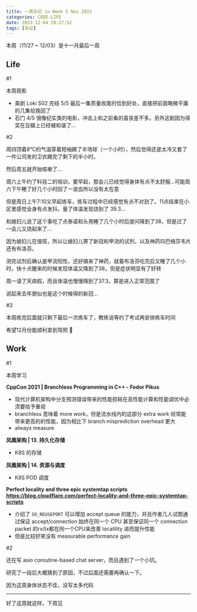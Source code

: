 ```yaml
---
title: 一周杂记 in Week 5 Nov 2023
categories: CODE-LIFE
date: 2023-12-04 20:27:52
tags: [杂记]
---
```

本周（11/27 ~ 12/03）是十一月最后一周

## Life

\#1

本周观影

- 美剧 Loki S02 完结 5/5 最后一集质量收尾的恰到好处，直接把前面略微平庸的几集给挽回了
- 石门 4/5 很像纪实类的电影，冲击上和之前看的喜丧差不多。另外这剧因为得奖在豆瓣上已经被和谐了...

\#2

周四顶着8℃的气温穿着短袖踢了半场球（一个小时），然后觉得还是太冷又套了一件公司发的卫衣踢完了剩下的半小时。

然后周五就开始咳嗽了...

周六上午约了科目二的培训，要早起，那会儿已经觉得身体有点不太舒服...可能周六下午睡了好几个小时回了一波血所以没有太在意

但是周日上午7:10又早起练车，练车过程中已经感觉有点不对劲了。11点结束在小区里感觉全身有点发抖，量了体温发现烧到了 39.3...

和媳妇儿说了这个事吃了点泰诺和头孢睡了几个小时后提问降到了38，但是过了一会儿又烧起来了...

因为媳妇儿在值班，所以让媳妇儿寄了新冠和甲流的试剂，以及神药玛巴络莎韦片还有布洛芬。

测完试剂后确认是甲流阳性，还好搞来了神药，就着布洛芬吃完后又睡了几个小时。快十点醒来的时候发现体温又降到了38，但是症状明显有了好转

周一请了天病假，而且体温也慢慢降到了37.3，算是进入正常范围了

说起来去年貌似也是这个时候得的新冠...

\#3

本周练完后面就只剩下最后一次练车了，教练说等约了考试再安排练车时间

希望12月份能顺利拿到驾照 🙊

## Work

\#1

本周学习

**CppCon 2021 | Branchless Programming in C++ - Fedor Pikus**

- 现代计算机架构中分支预测错误带来的性能损耗在高性能计算和性能调优中必须要给予重视
- branchless 意味着 more work，但是流水线内的这部分 extra work 经常能带来更高的的性能，因为相比下 branch misprediction overhead 更大
- always measure

**凤凰架构 | 13. 持久化存储**

- K8S 的存储

**凤凰架构 | 14. 资源与调度**

- K8S POD 调度

**Perfect locality and three epic systemtap scripts https://blog.cloudflare.com/perfect-locality-and-three-epic-systemtap-scripts**

- 介绍了 `SO_REUSEPORT` 可以增加 accept queue 的能力，并且作者几人试图通过保证 accept/connection 始终在同一个 CPU 甚至保证同一个 connection packet 的rx/tx都在同一个CPU来改善 locatility 进而提升性能
- 但是比较好笑没有 measurable performance gain

\#2

还在写 asio coroutine-based chat server，而且遇到了一个小坑。

研究了一段后大概猜到了原因，不过后面还需要再确认一下。

因为这周身体状态不佳，没写太多代码

---

好了这周就这样，下周见
